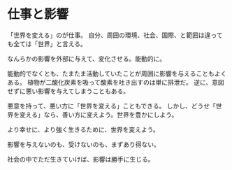 # 仕事と影響

「世界を変える」のが仕事。
自分、周囲の環境、社会、国際、と範囲は違っても全ては「世界」と言える。

なんらかの影響を外部に与えて、変化させる。能動的に。

能動的でなくとも、たまたま活動していたことが周囲に影響を与えることもよくある。
植物が二酸化炭素を吸って酸素を吐き出すのは単に排泄だ。
逆に、意図せずに悪い影響を与えてしまうこともある。

悪意を持って、悪い方に「世界を変える」こともできる。
しかし、どうせ「世界を変える」なら、善い方に変えよう。世界を豊かにしよう。

より幸せに、より強く生きるために、世界を変えよう。

影響を与えないのも、受けないのも、まずあり得ない。

社会の中でただ生きていけば、影響は勝手に生じる。

